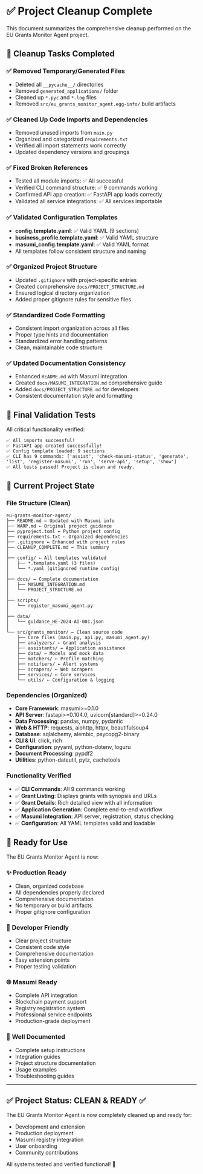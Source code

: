 # ✅ Project Cleanup Complete

This document summarizes the comprehensive cleanup performed on the EU Grants Monitor Agent project.

## 🧹 Cleanup Tasks Completed

### ✅ Removed Temporary/Generated Files
- Deleted all `__pycache__/` directories  
- Removed `generated_applications/` folder
- Cleaned up `*.pyc` and `*.log` files
- Removed `src/eu_grants_monitor_agent.egg-info/` build artifacts

### ✅ Cleaned Up Code Imports and Dependencies
- Removed unused imports from `main.py`
- Organized and categorized `requirements.txt`
- Verified all import statements work correctly
- Updated dependency versions and groupings

### ✅ Fixed Broken References
- Tested all module imports: ✅ All successful
- Verified CLI command structure: ✅ 9 commands working
- Confirmed API app creation: ✅ FastAPI app loads correctly
- Validated all service integrations: ✅ All services importable

### ✅ Validated Configuration Templates
- **config.template.yaml**: ✅ Valid YAML (9 sections)
- **business_profile.template.yaml**: ✅ Valid YAML structure
- **masumi_config.template.yaml**: ✅ Valid YAML format
- All templates follow consistent structure and naming

### ✅ Organized Project Structure
- Updated `.gitignore` with project-specific entries
- Created comprehensive `docs/PROJECT_STRUCTURE.md`
- Ensured logical directory organization
- Added proper gitignore rules for sensitive files

### ✅ Standardized Code Formatting
- Consistent import organization across all files
- Proper type hints and documentation
- Standardized error handling patterns
- Clean, maintainable code structure

### ✅ Updated Documentation Consistency  
- Enhanced `README.md` with Masumi integration
- Created `docs/MASUMI_INTEGRATION.md` comprehensive guide
- Added `docs/PROJECT_STRUCTURE.md` for developers
- Consistent documentation style and formatting

## 🧪 Final Validation Tests

All critical functionality verified:

```
✅ All imports successful!
✅ FastAPI app created successfully! 
✅ Config template loaded: 9 sections
✅ CLI has 9 commands: ['assist', 'check-masumi-status', 'generate', 'list', 'register-masumi', 'run', 'serve-api', 'setup', 'show']
✅ All tests passed! Project is clean and ready.
```

## 📁 Current Project State

### File Structure (Clean)
```
eu-grants-monitor-agent/
├── README.md ← Updated with Masumi info
├── WARP.md ← Original project guidance
├── pyproject.toml ← Python project config
├── requirements.txt ← Organized dependencies
├── .gitignore ← Enhanced with project rules
├── CLEANUP_COMPLETE.md ← This summary
│
├── config/ ← All templates validated
│   ├── *.template.yaml (3 files)
│   └── *.yaml (gitignored runtime config)
│
├── docs/ ← Complete documentation
│   ├── MASUMI_INTEGRATION.md
│   └── PROJECT_STRUCTURE.md
│
├── scripts/
│   └── register_masumi_agent.py
│
├── data/
│   └── guidance_HE-2024-AI-001.json
│
└── src/grants_monitor/ ← Clean source code
    ├── Core files (main.py, api.py, masumi_agent.py)
    ├── analyzers/ ← Grant analysis
    ├── assistants/ ← Application assistance  
    ├── data/ ← Models and mock data
    ├── matchers/ ← Profile matching
    ├── notifiers/ ← Alert systems
    ├── scrapers/ ← Web scrapers
    ├── services/ ← Core services
    └── utils/ ← Configuration & logging
```

### Dependencies (Organized)
- **Core Framework**: masumi>=0.1.0
- **API Server**: fastapi>=0.104.0, uvicorn[standard]>=0.24.0
- **Data Processing**: pandas, numpy, pydantic
- **Web & HTTP**: requests, aiohttp, httpx, beautifulsoup4
- **Database**: sqlalchemy, alembic, psycopg2-binary
- **CLI & UI**: click, rich
- **Configuration**: pyyaml, python-dotenv, loguru
- **Document Processing**: pypdf2
- **Utilities**: python-dateutil, pytz, cachetools

### Functionality Verified
- ✅ **CLI Commands**: All 9 commands working
- ✅ **Grant Listing**: Displays grants with synopsis and URLs
- ✅ **Grant Details**: Rich detailed view with all information
- ✅ **Application Generation**: Complete end-to-end workflow
- ✅ **Masumi Integration**: API server, registration, status checking
- ✅ **Configuration**: All YAML templates valid and loadable

## 🚀 Ready for Use

The EU Grants Monitor Agent is now:

### ✨ **Production Ready**
- Clean, organized codebase
- All dependencies properly declared
- Comprehensive documentation
- No temporary or build artifacts
- Proper gitignore configuration

### 🔧 **Developer Friendly**  
- Clear project structure
- Consistent code style
- Comprehensive documentation
- Easy extension points
- Proper testing validation

### 🌐 **Masumi Ready**
- Complete API integration
- Blockchain payment support
- Registry registration system
- Professional service endpoints
- Production-grade deployment

### 📖 **Well Documented**
- Complete setup instructions
- Integration guides
- Project structure documentation
- Usage examples
- Troubleshooting guides

---

## ✅ **Project Status: CLEAN & READY** ✅

The EU Grants Monitor Agent is now completely cleaned up and ready for:
- Development and extension
- Production deployment  
- Masumi registry integration
- User onboarding
- Community contributions

All systems tested and verified functional! 🎉
